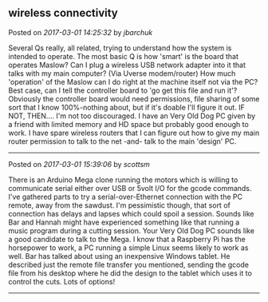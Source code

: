## wireless connectivity
Posted on *2017-03-01 14:25:32* by *jbarchuk*

Several Qs really, all related, trying to understand how the system is intended to operate.
The most basic Q is how 'smart' is the board that operates Maslow?
Can I plug a wireless USB network adapter into it that talks with my main computer? (Via Uverse modem/router)
How much 'operation' of the Maslow can I do right at the machine itself not via the PC?
Best case, can I tell the controller board to 'go get this file and run it'? Obviously the controller board would need permissions, file sharing of some sort that I know 100%-nothing about, but if it's doable I'll figure it out.
IF NOT, THEN....
I'm not too discouraged. I have an Very Old Dog PC given by a friend with limited memory and HD space but probably good enough to work. I have spare wireless routers that I can figure out how to give my main router permission to talk to the net -and- talk to the main 'design' PC.

---

Posted on *2017-03-01 15:39:06* by *scottsm*

There is an Arduino Mega clone running the motors which is willing to communicate serial either over USB or 5volt I/O for the gcode commands. I've gathered parts to try a serial-over-Ethernet connection with the PC remote, away from the sawdust. I'm pessimistic though, that sort of connection has delays and lapses which could spoil a session. Sounds like Bar and Hannah might have experienced something like that running a music program during a cutting session. 
 Your Very Old Dog PC sounds like a good candidate to talk to the Mega. I know that a Raspberry Pi has the horsepower to work, a PC running a simple Linux seems likely to work as well.
 Bar has talked about using an inexpensive Windows tablet. He described just the remote file transfer you mentioned, sending the gcode file from his desktop where he did the design to the tablet which uses it to control the cuts. Lots of options!

---

